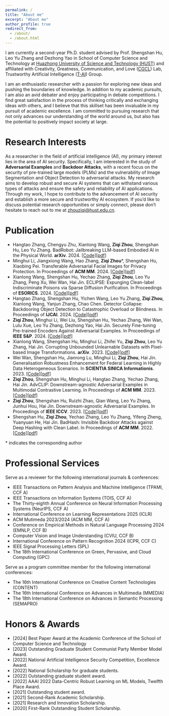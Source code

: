 ```yaml
---
permalink: /
title: "About me"
excerpt: "About me"
author_profile: true
redirect_from: 
  - /about/
  - /about.html
---
```

I am currently a second-year Ph.D. student advised by Prof. Shengshan Hu, Leo Yu Zhang and Dezhong Yao in School of Computer Science and Technology at [Huazhong University of Science and Technology (HUST)](https://www.hust.edu.cn) and  affiliated with Creativity, Greatness, Communication, and Love ([CGCL](http://grid.hust.edu.cn)) Lab, Trustworthy Artificial Intelligence ([T-AI](http://trustai.group)) Group.

I am an enthusiastic researcher with a passion for exploring new ideas and pushing the boundaries of knowledge. In addition to my academic pursuits, I am also an avid debater and enjoy participating in debate competitions. I find great satisfaction in the process of thinking critically and exchanging ideas with others, and I believe that this skillset has been invaluable in my pursuit of academic excellence. I am committed to pursuing research that not only advances our understanding of the world around us, but also has the potential to positively impact society at large.

Research Interests
======
As a researcher in the field of artificial intelligence (AI), my primary interest lies in the area of AI security. Specifically, I am interested in the study of **Adversarial Examples** and **Backdoor Attacks**, with a recent focus on the security of pre-trained large models (PLMs) and the vulnerability of Image Segmentation and Object Detection to adversarial attacks. My research aims to develop robust and secure AI systems that can withstand various types of attacks and ensure the safety and reliability of AI applications. Through my work, I hope to contribute to the advancement of AI security and establish a more secure and trustworthy AI ecosystem. If you’d like to discuss potential research opportunities or simply connect, please don’t hesitate to reach out to me at zhouziqi@hust.edu.cn.

Publication 
======
- Hangtao Zhang, Chengyu Zhu, Xianlong Wang, **Ziqi Zhou**, Shengshan Hu, Leo Yu Zhang.
BadRobot: Jailbreaking LLM-based Embodied AI in the Physical World.
**arXiv**. 2024.  [[Code]](xxxxx)[[pdf]](xxxxxx)
- Minghui Li, Jiangxiong Wang, Hao Zhang, **Ziqi Zhou***, Shengshan Hu, Xiaobing Pei.
Transferable Adversarial Facial Images for Privacy Protection.
In Proceedings of **ACM MM**. 2024. [[Code]](xxxxxx)[[pdf]](xxxxx)
- Xianlong Wang, Shengshan Hu, Yechao Zhang, **Ziqi Zhou**, Leo Yu Zhang, Peng Xu, Wei Wan, Hai Jin.
ECLIPSE: Expunging Clean-label Indiscriminate Poisons via Sparse Diffusion Purification.
In Proceedings of **ESORICS**. 2024.  [[Code]](xxxxx)[[pdf]](xxxxxx)
- Hangtao Zhang, Shengshan Hu, Yichen Wang, Leo Yu Zhang, **Ziqi Zhou**, Xianlong Wang, Yanjun Zhang, Chao Chen.
Detector Collapse: Backdooring Object Detection to Catastrophic Overload or Blindness.
In Proceedings of **IJCAI**. 2024. [[Code]](https://arxiv.org/abs/2404.11357)[[pdf]](https://arxiv.org/abs/2404.11357)
- **Ziqi Zhou**, Minghui Li, Wei Liu, Shengshan Hu,  Yechao Zhang, Wei Wan, Lulu Xue, Leo Yu Zhang, Dezhong Yao, Hai Jin.
Securely Fine-tuning Pre-trained Encoders Against Adversarial Examples.
In Proceedings of **IEEE S&P**. 2024.  [[Code]](https://arxiv.org/abs/2403.10801)[[pdf]](https://arxiv.org/abs/2403.10801)
- Xianlong Wang, Shengshan Hu, Minghui Li, Zhifei Yu, **Ziqi Zhou**, Leo Yu Zhang, Hai Jin.
Corrupting Unbounded Unlearnable Datasets with Pixel-based Image Transformations.
**arXiv**. 2023.  [[Code]](xxxxx)[[pdf]](https://arxiv.org/abs/2311.18403)
- Wei Wan, Shengshan Hu, Jianrong Lu, Minghui Li, **Ziqi Zhou**, Hai Jin.
Generalisation Robustness Enhancement for Federal Learning in Highly Data Heterogeneous Scenarios.
In **SCIENTIA SINICA Informationis**. 2023.  [[Code]](xxxxx)[[pdf]](xxxx)
- **Ziqi Zhou**, Shengshan Hu, Minghui Li, Hangtao Zhang, Yechao Zhang, Hai Jin.
AdvCLIP: Downstream-agnostic Adversarial Examples in Multimodal Contrastive Learning.
In Proceedings of **ACM MM**. 2023. [[Code]](https://github.com/CGCL-codes/AdvCLIP)[[pdf]](https://dl.acm.org/doi/10.1145/3581783.3612454)
- **Ziqi Zhou**, Shengshan Hu, Ruizhi Zhao, Qian Wang, Leo Yu Zhang, Junhui Hou, Hai Jin.
Downstream-agnostic Adversarial Examples.
In Proceedings of **IEEE ICCV**. 2023. [[Code]](https://github.com/CGCL-codes/AdvEncoder)[[pdf]](https://openaccess.thecvf.com/content/ICCV2023/papers/Zhou_Downstream-agnostic_Adversarial_Examples_ICCV_2023_paper.pdf)
- Shengshan Hu, **Ziqi Zhou**, Yechao Zhang, Leo Yu Zhang, Yifeng Zheng, Yuanyuan He, Hai Jin.
BadHash: Invisible Backdoor Attacks against Deep Hashing with Clean Label.
In Proceedings of **ACM MM**. 2022. [[Code]](https://github.com/CGCL-codes/BadHash)[[pdf]](https://dl.acm.org/doi/abs/10.1145/3503161.3548272)

\* indicates the corresponding author

Professional Services
======
Serve as a reviewer for the following international journals & conferences:
- IEEE Transactions on Pattern Analysis and Machine Intelligence (TPAMI, CCF A)
- IEEE Transactions on Information Systems (TOIS, CCF A)
- The Thirty-eighth Annual Conference on Neural Information Processing Systems (NeurIPS, CCF A)
- International Conference on Learning Representations 2025 (ICLR)
- ACM Mutimeda 2023/2024 (ACM MM, CCF A)
- Conference on Empirical Methods in Natural Language Processing 2024 (EMNLP, CCF B)
- Computer Vision and Image Understanding (CVIU, CCF B)
- International Conference on Pattern Recognition 2024 (ICPR, CCF C)
- IEEE Signal Processing Letters (SPL)
- The 18th International Conference on Green, Pervasive, and Cloud Computing (GPC)

Serve as a program committee member for the following international conferences:
- The 16th International Conference on Creative Content Technologies (CONTENT)
- The 16th International Conference on Advances in Multimedia (MMEDIA)
- The 18th International Conference on Advances in Semantic Processing (SEMAPRO)

Honors & Awards
======
- [2024] Best Paper Award at the Academic Conference of the School of Computer Science and Technology
- [2023] Outstanding Graduate Student Communist Party Member Model Award.
- [2022] National Artificial Intelligence Security Competition, Excellence Award.
- [2022] National Scholarship for graduate students.
- [2022] Outstanding graduate student award.
- [2022] AAAI 2022 Data-Centric Robust Learning on ML Models, Twelfth Place Award.
- [2021] Outstanding student award.
- [2021] Second-Rank Academic Scholarship.
- [2021] Research and Innovation Scholarship.
- [2020] First-Rank Outstanding Student Scholarship.
